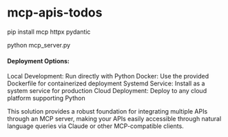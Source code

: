 # mcp-apis-todos





pip install mcp httpx pydantic


python mcp_server.py


#### Deployment Options:

Local Development: Run directly with Python
Docker: Use the provided Dockerfile for containerized deployment
Systemd Service: Install as a system service for production
Cloud Deployment: Deploy to any cloud platform supporting Python

This solution provides a robust foundation for integrating multiple APIs through an MCP server, making your APIs easily accessible through natural language queries via Claude or other MCP-compatible clients.
